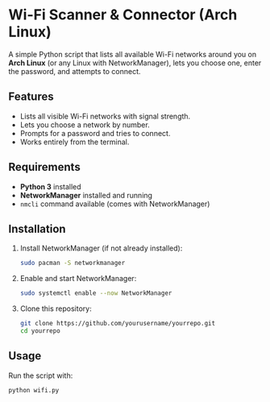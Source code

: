 # Wi-Fi Scanner & Connector (Arch Linux)

A simple Python script that lists all available Wi-Fi networks around you on **Arch Linux** (or any Linux with NetworkManager), lets you choose one, enter the password, and attempts to connect.

## Features
- Lists all visible Wi-Fi networks with signal strength.
- Lets you choose a network by number.
- Prompts for a password and tries to connect.
- Works entirely from the terminal.

## Requirements
- **Python 3** installed
- **NetworkManager** installed and running
- `nmcli` command available (comes with NetworkManager)

## Installation
1. Install NetworkManager (if not already installed):
    ```bash
    sudo pacman -S networkmanager
    ```
2. Enable and start NetworkManager:
    ```bash
    sudo systemctl enable --now NetworkManager
    ```
3. Clone this repository:
    ```bash
    git clone https://github.com/yourusername/yourrepo.git
    cd yourrepo
    ```

## Usage
Run the script with:
```bash
python wifi.py

